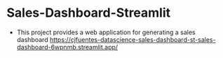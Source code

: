 # Sales-Dashboard-Streamlit

- This project provides a web application for generating a sales dashboard https://cjfuentes-datascience-sales-dashboard-st-sales-dashboard-6wpnmb.streamlit.app/
